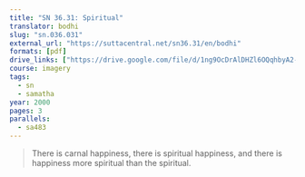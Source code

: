 ```yaml
---
title: "SN 36.31: Spiritual"
translator: bodhi
slug: "sn.036.031"
external_url: "https://suttacentral.net/sn36.31/en/bodhi"
formats: [pdf]
drive_links: ["https://drive.google.com/file/d/1ng9OcDrAlDHZl6OQqhbyA2-BLDhIG9pN"]
course: imagery
tags:
  - sn
  - samatha
year: 2000
pages: 3
parallels:
  - sa483
---
```


> There is carnal happiness, there is spiritual happiness, and there is happiness more spiritual than the spiritual.

<!---->
